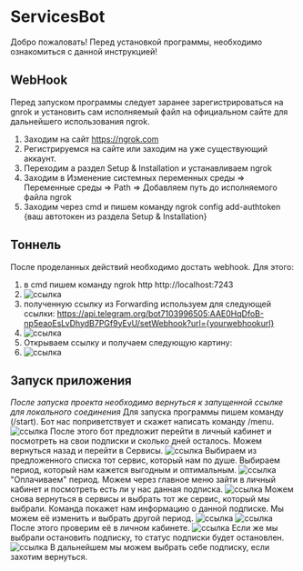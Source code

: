 # ServicesBot
Добро пожаловать! Перед установкой программы, необходимо ознакомиться с данной инструкцией!
## WebHook
Перед запуском программы следует заранее зарегистрироваться на gnrok и установить сам исполняемый файл на официальном сайте для дальнейшего использования ngrok.
1. Заходим на сайт https://ngrok.com
2. Регистрируемся на сайте или заходим на уже существующий аккаунт.
3. Переходим а раздел Setup & Installation и устанавливаем ngrok
4. Заходим в Изменение системных переменных среды => Переменные среды => Path => Добавляем путь до исполняемого файла ngrok
5. Заходим через cmd и пишем команду ngrok config add-authtoken {ваш автотокен из раздела Setup & Installation}
## Тоннель
После проделанных действий необходимо достать webhook. Для этого:
1. в cmd пишем команду ngrok http http://localhost:7243
2. ![ссылка](needurl.png)
3. полученную ссылку из Forwarding используем для следующей ссылки: https://api.telegram.org/bot7103996505:AAE0HqDfoB-np5eaoEsLvDhydB7PGf9yEvU/setWebhook?url={yourwebhookurl}
4. ![ссылка](url.png)
5. Открываем ссылку и получаем следующую картину:
6. ![ссылка](webhook.png)
## Запуск приложения
*После запуска проекта необходимо вернуться к запущенной ссылке для локального соединения*
Для запуска программы пишем команду (/start).
Бот нас поприветствует и скажет написать команду /menu.
![ссылка](satrt.jpg)
После этого бот предложит перейти в личный кабинет и посмотреть на свои подписки и сколько дней осталось.
Можем вернуться назад и перейти в Сервисы.
![ссылка](choose.jpg)
Выбираем из предложенного списка тот сервис, который нам по душе.
Выбираем период, который нам кажется выгодным и оптимальным.
![ссылка](chooseperiod.jpg)
"Оплачиваем" период.
Можем через главное меню зайти в личный кабинет и посмотреть есть ли у нас данная подписка.
![ссылка](check1.jpg)
Можем снова вернуться в сервисы и выбрать тот же сервис, который мы выбрали. Команда покажет нам информацию о данной подписке.
Мы можем её изменить и выбрать другой период.
![ссылка](change.jpg)
![ссылка](choosenew.jpg)
После этого проверим её в личном кабинете.
![ссылка](newcheck.jpg)
Если же мы выбрали остановить подписку, то статус подписки будет остановлен.
![ссылка](ifstop.jpg)
В дальнейшем мы можем выбрать себе подписку, если захотим вернуться.

